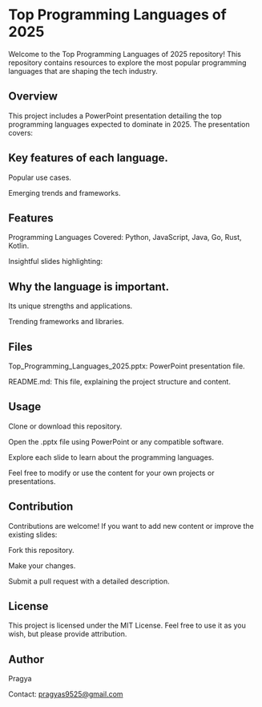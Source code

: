 # Top Programming Languages of 2025

Welcome to the Top Programming Languages of 2025 repository! This repository contains resources to explore the most popular programming languages that are shaping the tech industry.

## Overview

This project includes a PowerPoint presentation detailing the top programming languages expected to dominate in 2025. The presentation covers:

## Key features of each language.

Popular use cases.

Emerging trends and frameworks.

## Features

Programming Languages Covered: Python, JavaScript, Java, Go, Rust, Kotlin.

Insightful slides highlighting:

## Why the language is important.

Its unique strengths and applications.

Trending frameworks and libraries.

## Files

Top_Programming_Languages_2025.pptx: PowerPoint presentation file.

README.md: This file, explaining the project structure and content.

## Usage

Clone or download this repository.

Open the .pptx file using PowerPoint or any compatible software.

Explore each slide to learn about the programming languages.

Feel free to modify or use the content for your own projects or presentations.

## Contribution

Contributions are welcome! If you want to add new content or improve the existing slides:

Fork this repository.

Make your changes.

Submit a pull request with a detailed description.

## License

This project is licensed under the MIT License. Feel free to use it as you wish, but please provide attribution.

## Author

Pragya

Contact: pragyas9525@gmail.com

